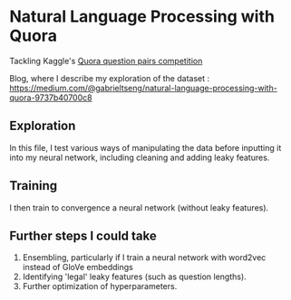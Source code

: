 # Natural Language Processing with Quora

Tackling Kaggle's [Quora question pairs competition](https://www.kaggle.com/c/quora-question-pairs)

Blog, where I describe my exploration of the dataset :
https://medium.com/@gabrieltseng/natural-language-processing-with-quora-9737b40700c8

## Exploration
In this file, I test various ways of manipulating the data before inputting it into my neural network, including cleaning and adding leaky features. 

## Training
I then train to convergence a neural network (without leaky features). 

## Further steps I could take

1. Ensembling, particularly if I train a neural network with word2vec instead of GloVe embeddings
2. Identifying 'legal' leaky features (such as question lengths). 
3. Further optimization of hyperparameters. 

